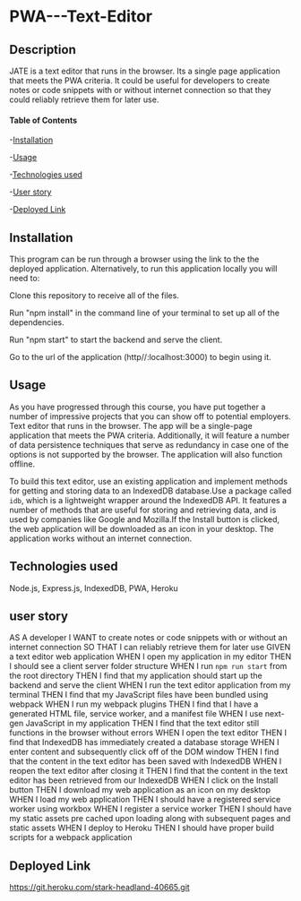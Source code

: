 # PWA---Text-Editor
## Description
JATE is a text editor that runs in the browser. Its a single page application that meets the PWA criteria. It could be useful for developers to create notes or code snippets with or without internet connection so that they could reliably retrieve them for later use.

#### Table of Contents

-[Installation](#installation)

-[Usage](#usage)

-[Technologies used](#technologiesused)

-[User story](#userstory)

-[Deployed Link](deployedlink)

## Installation
This program can be run through a browser using the link to the the deployed application. Alternatively, to run this application locally you will need to:

Clone this repository to receive all of the files.

Run "npm install" in the command line of your terminal to set up all of the dependencies.

Run "npm start" to start the backend and serve the client.

Go to the url of the application (http//:localhost:3000) to begin using it.

## Usage
As you have progressed through this course, you have put together a number of impressive projects that you can show off to potential employers. 
Text editor that runs in the browser. The app will be a single-page application that meets the PWA criteria. Additionally, it will feature a number of data persistence techniques that serve as redundancy in case one of the options is not supported by the browser. The application will also function offline.

To build this text editor, use an existing application and implement methods for getting and storing data to an IndexedDB database.Use a package called `idb`, which is a lightweight wrapper around the IndexedDB API. It features a number of methods that are useful for storing and retrieving data, and is used by companies like Google and Mozilla.If the Install button is clicked, the web application will be downloaded as an icon in your desktop.
The application works without an internet connection.

## Technologies used
Node.js, Express.js, IndexedDB, PWA, Heroku

## user story
AS A developer
I WANT to create notes or code snippets with or without an internet connection
SO THAT I can reliably retrieve them for later use
GIVEN a text editor web application
WHEN I open my application in my editor
THEN I should see a client server folder structure
WHEN I run `npm run start` from the root directory
THEN I find that my application should start up the backend and serve the client
WHEN I run the text editor application from my terminal
THEN I find that my JavaScript files have been bundled using webpack
WHEN I run my webpack plugins
THEN I find that I have a generated HTML file, service worker, and a manifest file
WHEN I use next-gen JavaScript in my application
THEN I find that the text editor still functions in the browser without errors
WHEN I open the text editor
THEN I find that IndexedDB has immediately created a database storage
WHEN I enter content and subsequently click off of the DOM window
THEN I find that the content in the text editor has been saved with IndexedDB
WHEN I reopen the text editor after closing it
THEN I find that the content in the text editor has been retrieved from our IndexedDB
WHEN I click on the Install button
THEN I download my web application as an icon on my desktop
WHEN I load my web application
THEN I should have a registered service worker using workbox
WHEN I register a service worker
THEN I should have my static assets pre cached upon loading along with subsequent pages and static assets
WHEN I deploy to Heroku
THEN I should have proper build scripts for a webpack application


## Deployed Link
https://git.heroku.com/stark-headland-40665.git



